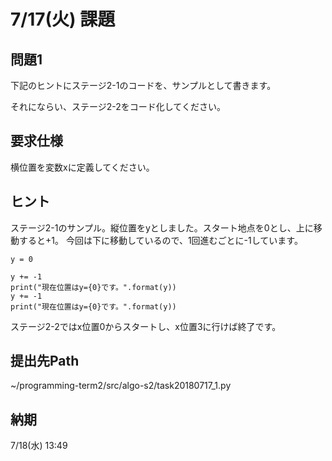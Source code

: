 # 7/17(火) 課題

## 問題1

下記のヒントにステージ2-1のコードを、サンプルとして書きます。

それにならい、ステージ2-2をコード化してください。

## 要求仕様

横位置を変数xに定義してください。

## ヒント

ステージ2-1のサンプル。縦位置をyとしました。スタート地点を0とし、上に移動すると+1。
今回は下に移動しているので、1回進むごとに-1しています。

```
y = 0

y += -1
print("現在位置はy={0}です。".format(y))
y += -1
print("現在位置はy={0}です。".format(y))
```

ステージ2-2ではx位置0からスタートし、x位置3に行けば終了です。

## 提出先Path

~/programming-term2/src/algo-s2/task20180717_1.py

## 納期

7/18(水) 13:49
